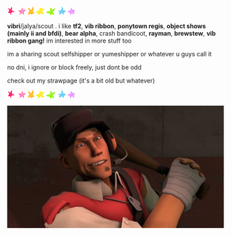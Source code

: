 ![image alt](7rrmll.gif)


**vibri**/jalya/scout . i like **tf2**, **vib ribbon**, **ponytown regis**, **object shows (mainly ii and bfdi)**, **bear alpha**, crash bandicoot, **rayman**, **brewstew**, **vib ribbon gang!** im interested in more stuff too

im a sharing scout selfshipper or yumeshipper or whatever u guys call it

no dni, i ignore or block freely, just dont be odd

check out my strawpage (it's a bit old but whatever)


![image alt](7rrmll.gif)


![image_alt](1d0c35f9796237b327689deac885cad7.jpg)












